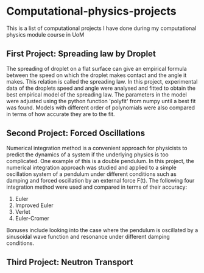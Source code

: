 # Computational-physics-projects
This is a list of computational projects I have done during my computational physics module course in UoM


## First Project: Spreading law by Droplet

The spreading of droplet on a flat surface can give an empirical formula between the speed on which the droplet makes contact and the angle it makes. This relation is called the spreading law. In this project, experimental data of the droplets speed and angle were analysed and fitted to obtain the best empirical model of the spreading law. 
The parameters in the model were adjusted using the python function 'polyfit' from numpy until a best fit was found. Models with different order of polynomials were also compared in terms of how accurate they are to the fit.

## Second Project: Forced Oscillations

Numerical integration method is a convenient approach for physicists to predict the dynamics of a system if the underlying physics is too complicated. One example of this is a double pendulum.
In this project, the numerical integration approach was studied and applied to a simple oscillation system of a pendulum under different conditions such as damping and forced oscillation by an external force F(t). The following four integration method were used and compared in terms of their accuracy:
1. Euler
2. Improved Euler
3. Verlet
4. Euler-Cromer

Bonuses include looking into the case where the pendulum is oscillated by a sinusoidal wave function and resonance under different damping conditions.

## Third Project: Neutron Transport
